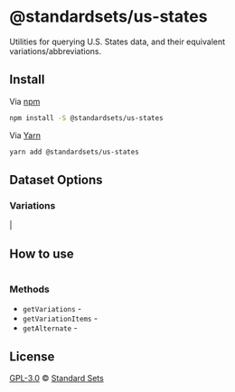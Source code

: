 # @standardsets/us-states

Utilities for querying U.S. States data, and their equivalent variations/abbreviations.

## Install

Via [npm](https://npmjs.com/package/@standardsets/us-states)

```sh
npm install -S @standardsets/us-states
```

Via [Yarn](https://yarn.pm/@standardsets/us-states)

```sh
yarn add @standardsets/us-states
```

## Dataset Options

### Variations

|

## How to use

```js

```

### Methods

* `getVariations` -
* `getVariationItems` -
* `getAlternate` -

## License

[GPL-3.0](../../LICENSE) © [Standard Sets](https://standardsets.com)
